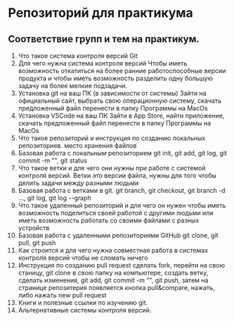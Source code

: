 # Репозиторий для практикума
## Соответствие групп и тем на практикум.

1. Что такое система контроля версий
Git
2. Для чего нужна система контроля версий
Чтобы иметь возможность откатиться на более ранние работоспособные версии продукта и чтобы иметь возможность разделить одну большую задачу на более мелкие подзадачи.
3. Установка git на ваш ПК (в зависимости от системы)
Зайти на официальный сайт, выбрать свою операционную систему, скачать предложенный файл перенести в папку Программы на MacOs
4. Установка VSCode на ваш ПК
Зайти в App Store, найти приложение, скачать предложенный файл перенести в папку Программы на MacOs
5. Что такое репозиторий и инструкция по созданию локальных репозиториев.
место хранения файлов
6. Базовая работа с локальным репозиторием
git init, git add, git log, git commit -m "", git status
7. Что такое ветки и для чего они нужны при работе с системой контроля версий.
Ветки это версии файла, нужны для того чтобы делить задачи между разными людьми
8. Базовая работа с ветками в git.
git branch, git checkout, git branch -d ..., git log, git log --graph
9. Что такое удаленный репозиторий и для чего он нужен
чтобы иметь возможность поделиться своей работой с другими людьми или иметь возможность работать со своими файлами с разных устройств
10. Базовая работа с удаленными репозиториями GitHub
git clone, git pull, git push
11. Как строится и для чего нужна совместная работа в системах контроля версий
чтобы не сломать ничего
12. Инструкция по созданию pull request
сделать fork, перейти на свою станицу, git clone в свою папку на компьютере, создать ветку, сделать изменения, git add, git commit -m "", git push, затем на странице репозитерия появляется кнопка pull&compare, нажать, либо нажать new pull request
13. Книги и полезные ссылки по изучению git.
14. Альтернативные системы контроля версий.
